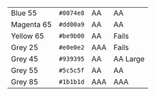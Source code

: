 <table class="colors">
  <tbody>
    <tr class="blue-55">
      <td class="name">Blue 55</td>
      <td><code>#0074e8</code></td>
      <td><span class="bg">AA</span></td>
      <td class="fg">AA</td>
    </tr>
    <tr class="magenta-65">
      <td class="name">Magenta 65</td>
      <td><code>#dd00a9</code></td>
      <td><span class="bg">AA</span></td>
      <td class="fg">AA</td>
    </tr>
    <tr class="yellow-65">
      <td class="name">Yellow 65</td>
      <td><code>#be9b00</code></td>
      <td><span class="bg">AA</span></td>
      <td class="fg">Fails</td>
    </tr>
    <tr class="grey-25">
      <td class="name">Grey 25</td>
      <td><code>#e0e0e2</code></td>
      <td><span class="bg">AAA</span></td>
      <td class="fg">Fails</td>
    </tr>
    <tr class="grey-45">
      <td class="name">Grey 45</td>
      <td><code>#939395</code></td>
      <td><span class="bg">AA</span></td>
      <td class="fg">AA Large</td>
    </tr>
    <tr class="grey-55">
      <td class="name">Grey 55</td>
      <td><code>#5c5c5f</code></td>
      <td><span class="bg">AA</span></td>
      <td class="fg">AA</td>
    </tr>
    <tr class="grey-85">
      <td class="name">Grey 85</td>
      <td><code>#1b1b1d</code></td>
      <td><span class="bg">AAA</span></td>
      <td class="fg">AAA</td>
    </tr>
  </tbody>
</table>











